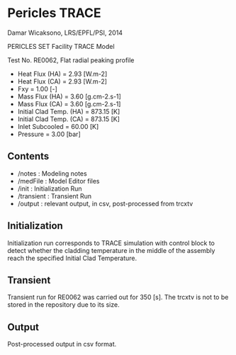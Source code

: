 # Pericles TRACE

Damar Wicaksono, LRS/EPFL/PSI, 2014

PERICLES SET Facility TRACE Model

Test No. RE0062, Flat radial peaking profile
* Heat Flux (HA)             =   2.93 [W.m-2]
* Heat Flux (CA)             =   2.93 [W.m-2]
* Fxy                        =   1.00 [-]
* Mass Flux (HA)             =   3.60 [g.cm-2.s-1]
* Mass Flux (CA)             =   3.60 [g.cm-2.s-1]
* Initial Clad Temp. (HA)    = 873.15 [K]
* Initial Clad Temp. (CA)    = 873.15 [K]
* Inlet Subcooled            =  60.00 [K]
* Pressure                   =   3.00 [bar]

## Contents

* /notes      : Modeling notes
* /medFile    : Model Editor files
* /init       : Initialization Run
* /transient  : Transient Run
* /output     : relevant output, in csv, post-processed from trcxtv

## Initialization

Initialization run corresponds to TRACE simulation with control block to detect
whether the cladding temperature in the middle of the assembly reach the 
specified Initial Clad Temperature.

## Transient

Transient run for RE0062 was carried out for 350 [s].
The trcxtv is not to be stored in the repository due to its size. 

## Output

Post-processed output in csv format.
